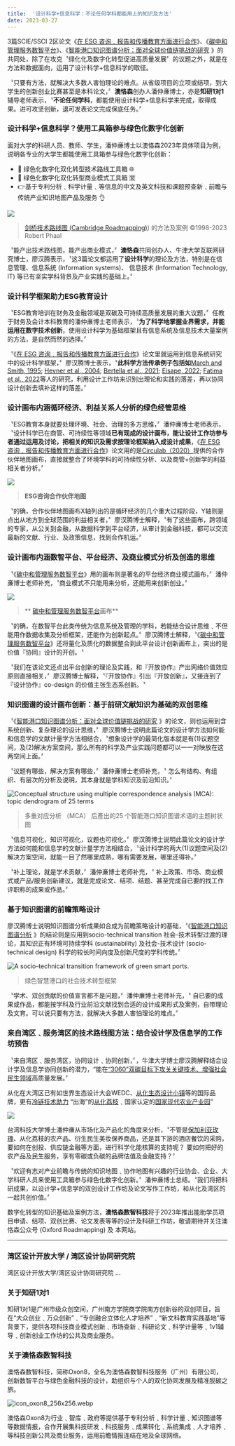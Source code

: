 ```yaml
---
title:  '设计科学+信息科学：不论任何学科都能用上的知识及方法'
date: 2023-03-27
---
```


3篇SCIE/SSCI 2区论文《[在 ESG 咨询﹑报告和传播教育方面进行合作](https://oxon8.com/post/2023-02-22-esg-education-partner-maps/)》、《[碳中和管理服务数智平台](https://oxon8.com/post/2023-02-20-smart-digital-platforms-carbon-neutral-management-services/)》、《[智能港口知识图谱分析：面对全球价值链挑战的研究](https://oxon8.com/publication/liao-knowledge-2023/) 》的共同处，除了在攻克〝绿化化及数字化转型促进高质量发展〞的议题之外，就是在方法和数据面向，运用了设计科学+信息科学的取径。

〝只要有方法，就解决大多数人害怕理论的难点。从省级项目的立项或结项，到大学生的创新创业比赛甚至是本科论文，〞**澳恪森**创办人潘仲亷博士，亦是**知研1对1**辅导老师表示，〝**不论任何学科**，都能使用设计科学+信息科学来完成，取得成果。进可攻坚创新，退可发表论文完成保底任务。〞

<!--more-->

### 设计科学+信息科学？使用工具箱参与绿色化数字化创新

面对大学的科研人员、教师、学生，潘仲亷博士以澳恪森2023年具体项目为例，说明各专业的大学生都能使用工具箱参与绿色化数字化创新：

* 🌱 绿色化数字化双化转型技术路线工具箱 🌐
* 🎁 绿色化数字化双化转型商业模式工具箱 🈺
* 👉基于专利分析﹑科学计量﹑等信息的中文及英文科技和课题预查新﹑前瞻与传统产业知识地图产品及服务 👌


![](https://images.squarespace-cdn.com/content/v1/580a088fff7c50685dae805e/1477956369493-551IVQVI7HIP7XV455FY/cambridge-roadmapping_rob-phaal.jpg?format=2500w)

>  [剑桥技术路线图 (Cambridge Roadmapping)](https://www.cambridgeroadmapping.net/)) 的方法及案例 ©1998-2023 Robert Phaal

〝能产出技术路线图，能产出商业模式，〞**澳恪森**共同创办人、牛津大学互联网研究博士，廖汉腾表示，〝这3篇论文都运用了**设计科学**的理论及方法，特别是在信息管理、信息系统 (Information systems)、 信息技术 (Information Technology, IT) 等已有坚实学科背景及产业实践的基础上。〞

### 设计科学框架助力ESG教育设计

〝ESG教育培训在财务及金融领域是双碳及可持续高质量发展的重大议题，〞任教于财务及会计本科教育的潘仲亷博士老师表示，〝**为了科学地掌握业界需求，并能运用在数字技术创新**，使用设计科学为基础框架且有信息系统及信息技术大量案例的方法，是自然而然的选择。〞

〝《[在 ESG 咨询﹑报告和传播教育方面进行合作](https://oxon8.com/post/2023-02-22-esg-education-partner-maps/)》论文里就运用到信息系统研究中的设计科学框架，〞廖汉腾博士表示，〝**此科学方法传承例子包括如**[March and Smith, 1995](https://www.frontiersin.org/articles/10.3389/fenvs.2023.1119011/full#B43); [Hevner et al., 2004](https://www.frontiersin.org/articles/10.3389/fenvs.2023.1119011/full#B30); [Bertella et al., 2021](https://www.frontiersin.org/articles/10.3389/fenvs.2023.1119011/full#B3); [Eisape, 2022](https://www.frontiersin.org/articles/10.3389/fenvs.2023.1119011/full#B24); [Fatima et al., 2022](https://www.frontiersin.org/articles/10.3389/fenvs.2023.1119011/full#B28)等人的研究，利用设计工作坊来识别出理论和实践的落差，再以协同设计创新去填补这样的落差。〞

### 设计画布内涵循环经济、利益关系人分析的绿色经管思维

〝ESG教育本身就要处理环境、社会、治理的多方思维，〞潘仲亷博士老师表示，〝设计科学已在商管、可持续性等领域**已有现成的设计画布，能让设计工作坊参与者通过运用及讨论，把相关的知识及需求按理论框架纳入成设计成果**，《[在 ESG 咨询﹑报告和传播教育方面进行合作](https://oxon8.com/post/2023-02-22-esg-education-partner-maps/)》论文用的是[Circulab（2020）](https://www.frontiersin.org/articles/10.3389/fenvs.2023.1119011/full#B13)提供的合作伙伴地图画布，直接就整合了环境学科的可持续性分析、以及商管+创新学的利益相关者分析。〞

![](https://www.frontiersin.org/files/Articles/1119011/fenvs-11-1119011-HTML/image_m/fenvs-11-1119011-g001.jpg)

> **ESG咨询合作伙伴地图**

〝的确，合作伙伴地图画布X轴列出的是循环经济的几个重大过程阶段，Y轴则是点出从地方到全球范围的利益相关者，〞廖汉腾博士解释，〝有了这些画布，跨领域的专家，从公关到金融，从数据科学到平台经济，从审计到金融科技，都可以交流最新的文献、行业、及政策信息，找到合作机运。〞

### 设计画布内涵数智平台、平台经济、及商业模式分析及创造的思维

〝《[碳中和管理服务数智平台](https://oxon8.com/post/2023-02-20-smart-digital-platforms-carbon-neutral-management-services/)》用的画布则是著名的平台经济商业模式画布，〞潘仲亷博士老师补充，〝商业模式不只能用来分析，还能用来创新创业。〞

![](https://www.frontiersin.org/files/Articles/1134381/fevo-11-1134381-HTML/image_m/fevo-11-1134381-g001.jpg)

> ** [碳中和管理服务数智平台](https://oxon8.com/post/2023-02-20-smart-digital-platforms-carbon-neutral-management-services/)画布**

〝的确，在数智平台此类传统为信息系统及管理的学科，若能结合设计思维﹑不但能用作数据收集及分析框架，还能作为创新起点。〞廖汉腾博士解释，〝《[碳中和管理服务数智平台](https://oxon8.com/post/2023-02-20-smart-digital-platforms-carbon-neutral-management-services/)》还将量化及质化的数据整合到此平台设计创新画布上，突出的是价值『协同』设计的开创。〝

〝我们在该论文还点出平台创新的理论及实践，和『开放协作』产出网络价值效应原则直接相关，〞廖汉腾博士解释，〝『开放协作』引出『开放创新』，又接连到了『设计协作』co-design 的价值主张生态系创新。〝

### 知识图谱的设计画布创新：基于前研文献知识为基础的双创思维

〝《[智能港口知识图谱分析：面对全球价值链挑战的研究](https://oxon8.com/publication/liao-knowledge-2023/) 》的论文，则也运用到含系统创新、复杂理论的设计思维，〞廖汉腾博士说明此篇论文的设计学方法如何能和信息学的文献计量学方法相结合，〝想象设计学的最简化版本就是有(1)议题空间，及(2)解决方案空间，那么所有的科学及产业实践问题都可以一一对映放在这两空间上面。〞

〝议题有哪些，解决方案有哪些，〞潘仲亷博士老师补充，〝 怎么有结构、有组织、有层次的分析及说明，其本身就是学科知识及前沿知识。〞

![Conceptual structure using multiple correspondence analysis (MCA): topic dendrogram of 25 terms](https://www.mdpi.com/systems/systems-11-00088/article_deploy/html/images/systems-11-00088-g008.png)

> 多重对应分析 （MCA） 后產出的25 个智能港口知识图谱术语的主题树状图


〝信息可视化，知识可视化，议题也可视化，〞廖汉腾博士说明此篇论文的设计学方法如何能和信息学的文献计量学方法相结合，〝设计科学的两大(1)议题空间及(2)解决方案空间，就能一目了然哪里成熟，哪有需要发展，哪里还得补。〞

〝补上理论，就是学术贡献，〞潘仲亷博士老师补充，〝 补上政策、市场、商业模式或产品/服务创新建议，就是完成论文、结项、结题、甚至完成自已要的找工作评职称的成果或作品。〞

### 基于知识图谱的前瞻策略设计

廖汉腾博士说明知识图谱分析成果如合成为前瞻策略设计的基础，〝《[智能港口知识图谱分析](https://oxon8.com/publication/liao-knowledge-2023/) 》的结论则是应用到socio-technical transition 社会-技术转型过渡的理论，其知识正有环境可持续学科 (sustainability) 及社会-技术设计 (socio-technical design) 科学的较长时间向度及创新尺度的学科传统。〞


![A socio-technical transition framework of green smart ports.](https://www.mdpi.com/systems/systems-11-00088/article_deploy/html/images/systems-11-00088-g010.png)

> 绿色智慧港口的社会技术转型框架


〝学术、双创贡献的价值宣言都不是问题，〞潘仲亷博士老师补充，〝 自已要的成果或作品，都能按学科及行业前沿文献找到合适的设计成果形式及案例，自带理论及文育。可以说只要有方法，就解决大多数人害怕理论的难点。〞

### 来自湾区﹑服务湾区的技术路线图方法：结合设计学及信息学的工作坊预告

〝来自湾区﹑服务湾区，协同设计﹑协同创新，〞，牛津大学博士廖汉腾解释结合设计学及信息学协同创新的潜力，“能在[“3060”双碳目标下攻关关键技术、增强社会民生领域](https://www.gd.gov.cn/zwgk/zcjd/bmjd/content/post_3576430.html)高质量发展。〞

从化在大湾区已有如世界生态设计大会WEDC、[从化生态设计小镇](http://lyj.gd.gov.cn/news/newspaper/content/post_2575583.html)等的国际品牌，更有[冷链技术助力](http://dara.gd.gov.cn/snnyxxlb/content/post_3330574.html) “出海”的[从化荔枝](https://new.qq.com/rain/a/20210715A02DYN00)﹑国家认定的[国家现代农业产业园](http://dara.gd.gov.cn/snnyxxlb/content/post_3802004.html)”

![](contact.jpg)

台湾科技大学博士潘仲亷从市场化及产品化的角度来分析，〝不管是[保加利亚玫瑰](https://baike.baidu.com/item/%E4%BF%9D%E5%8A%A0%E5%88%A9%E4%BA%9A%E7%8E%AB%E7%91%B0%E8%8A%82/11027118)、从化荔枝的农产品、衍生民生美妆保养商品，还是其下游的酒店餐饮的采购，要如何在创投、供应链金融等方面，进行科学化能核算的支持呢？ 要如何把好的农产品及民生服务，享有零碳或负碳的品牌估值及金融支持？〞

〝欢迎有志对产业前瞻与传统的知识地图﹑协作地图有兴趣的行业协会、企业、大学科研人员来使用工具箱参与绿色化数字化创新。〞潘仲亷博士总结。〝我们将把科研成果，以设计学+信息学的双创设计工作坊及论文写作工作坊，和从化及湾区的一起共创价值。〞

数字化转型的知识基础及案例方法，**澳恪森数智科技**将于2023年推出能助学员项目申请、结项、双创比赛、论文发表等等的设计及科研工作坊，敬请期待并关注澳恪森公众号 (Oxford Roadmapping) 及 本网站。


-----

### 湾区设计开放大学 / 湾区设计协同研究院

湾区设计开放大学/湾区设计协同研究院 ...

### 关于知研1对1

知研1对1是广州市级众创空间，广州南方学院商学院南方创新谷的双创项目，旨在“大众创业﹑万众创新”﹑“专创融合立体化人才培养”﹑“新文科教育实践基地”等背景下，提供各项科技商业模式创新﹑市场查新﹑科研论文﹑科学计量等﹑1v1辅导﹑创新创业工作坊的公共及商业服务。

### 关于澳恪森数智科技

澳恪森数智科技，简称Oxon8，全名为澳恪森数智科技服务（广州）有限公司，创新数智平台与绿色金融科技的设计，助组织与个人的双化协同发展及精准脱碳之旅。

![icon_oxon8_256x256.webp](icon_oxon8_256x256.webp)

澳恪森Oxon8为行业﹑智库﹑政府等提供基于专利分析﹑科学计量﹑知识图谱等等数据情报，合作开展集科技研发﹑科技服务﹑成果转化﹑系统集成﹑人才培养﹑等科技创新公共及商业服务，运用前瞻情报连结在地及全球网络。